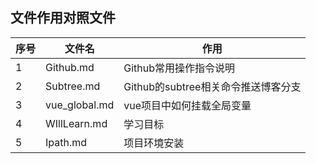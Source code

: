 ## 文件作用对照文件

| 序号 | 文件名 | 作用 |
| --- | ------ | ---- |
| 1 | Github.md | Github常用操作指令说明 |
| 2 | Subtree.md | Github的subtree相关命令推送博客分支 |
| 3 | vue_global.md | vue项目中如何挂载全局变量 |
| 4 | WIllLearn.md | 学习目标 |
| 5 | Ipath.md | 项目环境安装 |